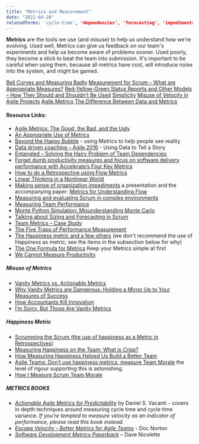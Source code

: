 ```yaml
---
title: "Metrics and Measurement"
date: "2021-04-28"
relatedTerms: 'cycle-time', 'dependencies', 'forecasting', 'impediments', 'improvement-experiments'
---
```


**Metrics** are the tools we use (and misuse) to help us understand how we're evolving. Used well, Metrics can give us feedback on our team's experiments and help us become aware of problems sooner. Used poorly, they become a stick to beat the team into submission. It's important to be careful when using them, because all metrics have cost, will introduce noise into the system, and might be gamed.

[Bell Curves and Measuring Badly](/blog/bell-curves-and-measuring-badly.html) [Measurement for Scrum – What are Appropriate Measures?](/blog/measurement-for-scrum-what-are-appropriate-measures.html) [Red-Yellow-Green Status Reports and Other Models – How They Should and Shouldn’t Be Used](/blog/red-yellow-green-or-rygrag-reports-how-they-hide-the-truth.html) [Simplicity](/blog/simplicity.html) [Misuse of Velocity in Agile Projects](/blog/misuse-of-velocity-in-agile-projects.html) [Agile Metrics](/blog/agile-metrics.html) [The Difference Between Data and Metrics](/blog/be-better-with-better-data.html)

#### Resource Links:

- [Agile Metrics: The Good, the Bad, and the Ugly](https://dzone.com/articles/agile-metricsthe-good-the-bad-and-the-ugly)
- [An Appropriate Use of Metrics](https://martinfowler.com/articles/useOfMetrics.html)
- [Beyond the Happy Bubble](https://sites.google.com/a/scrumplop.org/published-patterns/product-organization-pattern-language/pop-the-happy-bubble) - using Metrics to help people see reality
- [Data driven coaching – Agile 2016](https://www.slideshare.net/FocusedObjective/data-driven-coaching-agile-2016-troy-magennis) - Using Data to Tell a Story
- [Entangled – Solving the Hairy Problem of Team Dependencies](https://github.com/FocusedObjective/FocusedObjective.Resources/blob/master/Presentations/Agile%202015%20-%20Entangled%20-%20Solving%20the%20Hairy%20Problem%20of%20Team%20Dependencies%20\(Troy%20Magennis\).pdf)
- [Forget dumb productivity measures and focus on software delivery performance with Accelerate’s Four Key Metrics](https://leadingagileteams.com/2020/04/07/forget-dumb-productivity-measures/)
- [How to do a Retrospective using Flow Metrics](https://medium.com/the-liberators/how-to-do-a-retrospective-using-flow-metrics-612bf48bdeba)
- [Linear Thinking in a Nonlinear World](https://hbr.org/2017/05/linear-thinking-in-a-nonlinear-world)
- [Making sense of organization impediments](https://www.slideshare.net/kenpower/what-prevents-work-from-flowing-smoothly-making-sense-of-organization-impediments) a presentation and the accompanying paper: [Metrics for Understanding Flow](https://www.researchgate.net/publication/326347254_Metrics_for_Understanding_Flow)
- [Measuring and evaluating Scrum in complex environments](https://en.innova1st.com/2017/05/05/midiendo-y-evaluando-scrum-en-entornos-complejos-incluye-archivos-de-ejemplo-y-para-que-utilices/)
- [Measuring Team Performance](https://innolution.com/blog/team-performance-measures)
- [Monte Python Simulation: Misunderstanding Monte Carlo](https://dannorth.net/2018/09/04/monte-python-simulation/)
- [Talking about Sizing and Forecasting in Scrum](https://www.infoq.com/articles/sizing-forecasting-scrum/)
- [Team Metrics – Case Study](https://agilecomplexificationinverter.blogspot.com/2016/06/team-metrics-case-study.html)
- [The Five Traps of Performance Measurement](https://hbr.org/2009/10/the-five-traps-of-performance-measurement)
- [The Happiness metric and a few others](https://blog.crisp.se/2011/10/19/anderslaestadius/the-happiness-metric-and-a-few-others) (we don't recommend the use of Happiness as metric; see the items in the subsection below for why)
- [The One Formula for Metrics](https://ideas.riverglide.com/the-one-formula-for-metrics-f413566eaa23) Keep your Metrics simple at first
- [We Cannot Measure Productivity](https://martinfowler.com/bliki/CannotMeasureProductivity.html)

##### Misuse of Metrics

- [Vanity Metrics vs. Actionable Metrics](https://tim.blog/2009/05/19/vanity-metrics-vs-actionable-metrics/)
- [Why Vanity Metrics are Dangerous: Holding a Mirror Up to Your Measures of Success](https://blog.planview.com/why-vanity-metrics-are-dangerous-holding-a-mirror-up-to-your-measures-of-success/)
- [How Accountants Kill Innovation](https://timkastelle.org/blog/2010/03/how-accountants-kill-innovation)
- [I’m Sorry, But Those Are Vanity Metrics](https://review.firstround.com/im-sorry-but-those-are-vanity-metrics)

##### Happiness Metric

- [Scrumming the Scrum (the use of happiness as a Metric in Retrospectives)](https://sites.google.com/a/scrumplop.org/published-patterns/retrospective-pattern-language/scrumming-the-scrum)
- [Measuring Happiness on the Team: What is Crisp?](https://blog.crisp.se/2010/05/08/henrikkniberg/what-is-crisp)
- [How Measuring Happiness Helped Us Build a Better Team](https://medium.com/@DeSmartcom/how-measuring-happiness-helped-us-build-a-better-team-a60ad4b3af60)
- [Agile Teams: Don’t use happiness metrics, measure Team Morale](https://medium.com/the-liberators/agile-teams-dont-use-happiness-metrics-measure-team-morale-3050b339d8af) the level of rigour supporting this is astonishing.
- [How I Measure Scrum Team Morale](https://medium.com/serious-scrum/how-i-measure-scrum-team-morale-a8220f0a90d0)

##### METRICS BOOKS

- [_Actionable Agile Metrics for Predictability_](https://leanpub.com/actionableagilemetrics) by Daniel S. Vacanti - covers in depth techniques around measuring cycle time and cycle time variance. _If you’re tempted to measure velocity as an indicator of performance, please read this book instead._
- [_Escape Velocity - Better Metrics for Agile Teams_](https://leanpub.com/escapevelocity/) - Doc Norton
- _[Software Development Metrics Paperback](https://www.amazon.ca/Software-Development-Metrics-Dave-Nicolette/dp/1617291358/)_ – Dave Nicolette

